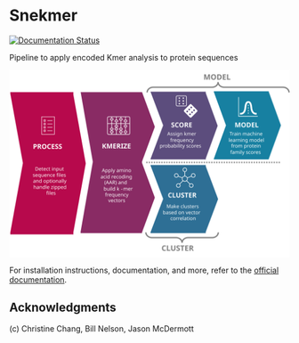 # Snekmer

[![Documentation Status](https://readthedocs.org/projects/snekmer/badge/?version=latest)](https://snekmer.readthedocs.io/en/latest/?badge=latest)

Pipeline to apply encoded Kmer analysis to protein sequences

<p align="center">
  <img align="center" src="resources/snekmer_workflow.svg">
</p>

For installation instructions, documentation, and more, refer to
the [official documentation](https://snekmer.readthedocs.io).

## Acknowledgments

(c) Christine Chang, Bill Nelson, Jason McDermott
